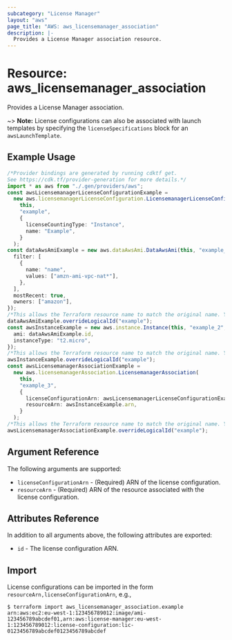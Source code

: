 ```yaml
---
subcategory: "License Manager"
layout: "aws"
page_title: "AWS: aws_licensemanager_association"
description: |-
  Provides a License Manager association resource.
---
```


# Resource: aws\_licensemanager\_association

Provides a License Manager association.

\~> **Note:** License configurations can also be associated with launch templates by specifying the `licenseSpecifications` block for an `awsLaunchTemplate`.

## Example Usage

```typescript
/*Provider bindings are generated by running cdktf get.
See https://cdk.tf/provider-generation for more details.*/
import * as aws from "./.gen/providers/aws";
const awsLicensemanagerLicenseConfigurationExample =
  new aws.licensemanagerLicenseConfiguration.LicensemanagerLicenseConfiguration(
    this,
    "example",
    {
      licenseCountingType: "Instance",
      name: "Example",
    }
  );
const dataAwsAmiExample = new aws.dataAwsAmi.DataAwsAmi(this, "example_1", {
  filter: [
    {
      name: "name",
      values: ["amzn-ami-vpc-nat*"],
    },
  ],
  mostRecent: true,
  owners: ["amazon"],
});
/*This allows the Terraform resource name to match the original name. You can remove the call if you don't need them to match.*/
dataAwsAmiExample.overrideLogicalId("example");
const awsInstanceExample = new aws.instance.Instance(this, "example_2", {
  ami: dataAwsAmiExample.id,
  instanceType: "t2.micro",
});
/*This allows the Terraform resource name to match the original name. You can remove the call if you don't need them to match.*/
awsInstanceExample.overrideLogicalId("example");
const awsLicensemanagerAssociationExample =
  new aws.licensemanagerAssociation.LicensemanagerAssociation(
    this,
    "example_3",
    {
      licenseConfigurationArn: awsLicensemanagerLicenseConfigurationExample.arn,
      resourceArn: awsInstanceExample.arn,
    }
  );
/*This allows the Terraform resource name to match the original name. You can remove the call if you don't need them to match.*/
awsLicensemanagerAssociationExample.overrideLogicalId("example");

```

## Argument Reference

The following arguments are supported:

* `licenseConfigurationArn` - (Required) ARN of the license configuration.
* `resourceArn` - (Required) ARN of the resource associated with the license configuration.

## Attributes Reference

In addition to all arguments above, the following attributes are exported:

* `id` - The license configuration ARN.

## Import

License configurations can be imported in the form `resourceArn,licenseConfigurationArn`, e.g.,

```console
$ terraform import aws_licensemanager_association.example arn:aws:ec2:eu-west-1:123456789012:image/ami-123456789abcdef01,arn:aws:license-manager:eu-west-1:123456789012:license-configuration:lic-0123456789abcdef0123456789abcdef
```

